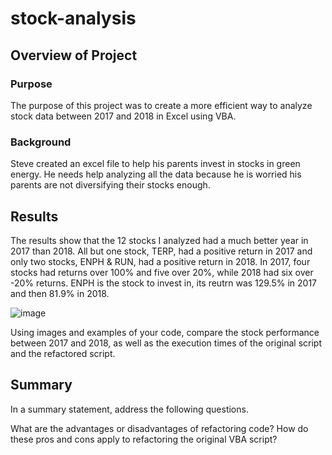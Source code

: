 # stock-analysis
## Overview of Project
### Purpose
The purpose of this project was to create a more efficient way to analyze stock data between 2017 and 2018 in Excel using VBA.  

### Background
Steve created an excel file to help his parents invest in stocks in green energy. He needs help analyzing all the data because he is worried his parents are not diversifying their stocks enough. 

## Results
The results show that the 12 stocks I analyzed had a much better year in 2017 than 2018. All but one stock, TERP, had a positive return in 2017 and only two stocks, ENPH & RUN, had a positive return in 2018. In 2017, four stocks had returns over 100% and five over 20%, while 2018 had six over -20% returns. ENPH is the stock to invest in, its reutrn was 129.5% in 2017 and then 81.9% in 2018.

![image](https://user-images.githubusercontent.com/99369565/156901448-9eb6a25b-0fef-4ed0-8f92-9c4babcd91dc.png)


Using images and examples of your code, compare the stock performance between 2017 and 2018, as well as the execution times of the original script and the refactored script.
## Summary

In a summary statement, address the following questions.

What are the advantages or disadvantages of refactoring code?
How do these pros and cons apply to refactoring the original VBA script?
